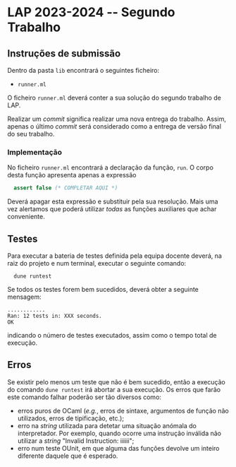 # LAP 2023-2024 -- Segundo Trabalho

## Instruções de submissão

Dentro da pasta `lib` encontrará o seguintes ficheiro:

  - `runner.ml`

O ficheiro `runner.ml` deverá conter a sua solução do segundo trabalho de LAP.

Realizar um *commit* significa realizar uma nova entrega do trabalho. Assim,
apenas o último *commit* será considerado como a entrega de versão final do seu
trabalho.

### Implementação

No ficheiro `runner.ml` encontrará a declaração da função, `run`. O corpo desta função apresenta apenas a expressão

```ocaml
  assert false (* COMPLETAR AQUI *)
```

Deverá apagar esta expressão e substituir pela sua resolução. Mais uma vez
alertamos que poderá utilizar *todas* as funções auxiliares que achar
conveniente.

## Testes

Para executar a bateria de testes definida pela equipa docente deverá, na raiz
do projeto e num terminal, executar o seguinte comando:

```console
  dune runtest
```

Se todos os testes forem bem sucedidos, deverá obter a seguinte mensagem:

```console
............
Ran: 12 tests in: XXX seconds.
OK
```

indicando o número de testes executados, assim como o tempo total de execução.

## Erros

Se existir pelo menos um teste que não é bem sucedido, então a execução do
comando `dune runtest` irá abortar a sua execução. Os erros que farão este
comando falhar poderão ser tão diversos como:

- erros puros de OCaml (*e.g.*, erros de sintaxe, argumentos de função não
  utilizados, erros de tipificação, etc.);
- erro na *string* utilizada para detetar uma situação anómala do interpretador.
  Por exemplo, quando ocorre uma instrução inválida não utilizar a *string*
  "Invalid Instruction: iiiiii";
- erro num teste OUnit, em que alguma das funções devolve um inteiro diferente
  daquele que é esperado.

